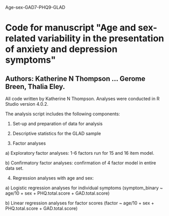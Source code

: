 Age-sex-GAD7-PHQ9-GLAD

# Code for manuscript "Age and sex-related variability in the presentation of anxiety and depression symptoms" 
## Authors: Katherine N Thompson ... Gerome Breen, Thalia Eley. 

All code written by Katherine N Thompson. 
Analyses were conducted in R Studio version 4.0.2.

The analysis script includes the following components:

1. Set-up and preparation of data for analysis

2. Descriptive statistics for the GLAD sample

3. Factor analyses
  
  a) Exploratory factor analyses: 1-6 factors run for 15 and 16 item model. 
  
  b) Confirmatory factor analyses: confirmation of 4 factor model in entire data set. 

4. Regression analyses with age and sex:
  
  a) Logistic regression analyses for individual symptoms (symptom_binary ~ age/10 + sex + PHQ.total.score + GAD.total.score)
  
  b) Linear regression analyses for factor scores (factor ~ age/10 + sex + PHQ.total.score + GAD.total.score)





